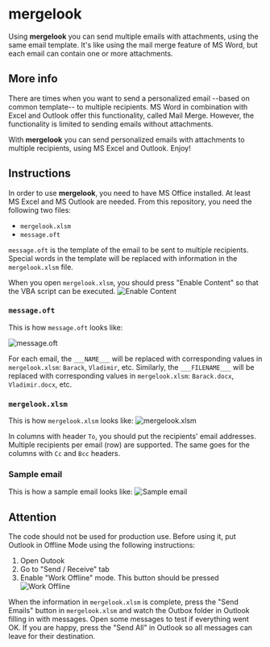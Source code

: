 # mergelook

Using **mergelook** you can send multiple emails with attachments, using the same email template. It's like using the mail merge feature of MS Word, but each email can contain one or more attachments.

## More info

There are times when you want to send a personalized email --based on common template-- to multiple recipients. MS Word in combination with Excel and Outlook offer this functionality, called Mail Merge. However, the functionality is limited to sending emails without attachments.

With **mergelook** you can send personalized emails with attachments to multiple recipients, using MS Excel and Outlook. Enjoy!

## Instructions

In order to use **mergelook**, you need to have MS Office installed. At least MS Excel and MS Outlook are needed. From this repository, you need the following two files:

+ `mergelook.xlsm`
+ `message.oft`

`message.oft` is the template of the email to be sent to multiple recipients.
Special words in the template will be replaced with information in the `mergelook.xlsm` file.

When you open `mergelook.xlsm`, you should press "Enable Content" so that the VBA script can be executed.
![Enable Content](https://raw.githubusercontent.com/sotirop/mergelook/master/security-warning.png)


### `message.oft`
This is how `message.oft` looks like:

![message.oft](https://raw.githubusercontent.com/sotirop/mergelook/master/message.png)


For each email, the ``___NAME___`` will be replaced with corresponding values in `mergelook.xlsm`: ``Barack``, ``Vladimir``, etc. Similarly, the ``___FILENAME___`` will be replaced with corresponding values in `mergelook.xlsm`: ``Barack.docx``, ``Vladimir.docx``, etc.

### `mergelook.xlsm`
This is how `mergelook.xlsm` looks like:
![mergelook.xlsm](https://raw.githubusercontent.com/sotirop/mergelook/master/mergelook.png)

In columns with header ``To``, you should put the recipients' email addresses. Multiple recipients per email (row) are supported. The same goes for the columns with ``Cc`` and ``Bcc`` headers.

### Sample email
This is how a sample email looks like:
![Sample email](https://raw.githubusercontent.com/sotirop/mergelook/master/sample-email.png)
## Attention
The code should not be used for production use. Before using it, put Outlook in Offline Mode using the following instructions:

1. Open Outook
2. Go to "Send / Receive" tab
3. Enable "Work Offline" mode. This button should be pressed
![Work Offline](https://raw.githubusercontent.com/sotirop/mergelook/master/Work-Offline.png)

When the information in `mergelook.xlsm` is complete, press the "Send Emails" button in `mergelook.xlsm` and watch the Outbox folder in Outlook filling in with messages. Open some messages to test if everything went OK. If you are happy, press the "Send All" in Outlook so all messages can leave for their destination.
